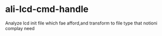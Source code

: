 ali-lcd-cmd-handle
==================

Analyze lcd init file which fae afford,and transform to file type that notioni complay need
